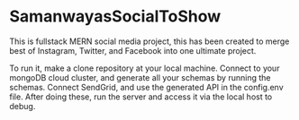# SamanwayasSocialToShow

This is fullstack MERN social media project, this has been created to merge best of Instagram, Twitter, and Facebook into one ultimate project.


To run it, make a clone repository at your local machine.
Connect to your mongoDB cloud cluster, and generate all your schemas by running the schemas.
Connect SendGrid, and use the generated API in the config.env file.
After doing these, run the server and access it via the local host to debug.
